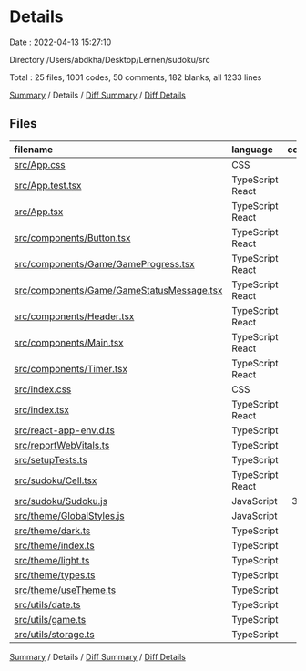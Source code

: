# Details

Date : 2022-04-13 15:27:10

Directory /Users/abdkha/Desktop/Lernen/sudoku/src

Total : 25 files,  1001 codes, 50 comments, 182 blanks, all 1233 lines

[Summary](results.md) / Details / [Diff Summary](diff.md) / [Diff Details](diff-details.md)

## Files
| filename | language | code | comment | blank | total |
| :--- | :--- | ---: | ---: | ---: | ---: |
| [src/App.css](/src/App.css) | CSS | 33 | 0 | 6 | 39 |
| [src/App.test.tsx](/src/App.test.tsx) | TypeScript React | 8 | 0 | 2 | 10 |
| [src/App.tsx](/src/App.tsx) | TypeScript React | 41 | 0 | 8 | 49 |
| [src/components/Button.tsx](/src/components/Button.tsx) | TypeScript React | 24 | 0 | 4 | 28 |
| [src/components/Game/GameProgress.tsx](/src/components/Game/GameProgress.tsx) | TypeScript React | 25 | 0 | 6 | 31 |
| [src/components/Game/GameStatusMessage.tsx](/src/components/Game/GameStatusMessage.tsx) | TypeScript React | 53 | 0 | 9 | 62 |
| [src/components/Header.tsx](/src/components/Header.tsx) | TypeScript React | 39 | 0 | 7 | 46 |
| [src/components/Main.tsx](/src/components/Main.tsx) | TypeScript React | 39 | 0 | 10 | 49 |
| [src/components/Timer.tsx](/src/components/Timer.tsx) | TypeScript React | 40 | 0 | 8 | 48 |
| [src/index.css](/src/index.css) | CSS | 12 | 0 | 2 | 14 |
| [src/index.tsx](/src/index.tsx) | TypeScript React | 10 | 3 | 4 | 17 |
| [src/react-app-env.d.ts](/src/react-app-env.d.ts) | TypeScript | 0 | 1 | 1 | 2 |
| [src/reportWebVitals.ts](/src/reportWebVitals.ts) | TypeScript | 13 | 0 | 3 | 16 |
| [src/setupTests.ts](/src/setupTests.ts) | TypeScript | 1 | 4 | 1 | 6 |
| [src/sudoku/Cell.tsx](/src/sudoku/Cell.tsx) | TypeScript React | 95 | 0 | 16 | 111 |
| [src/sudoku/Sudoku.js](/src/sudoku/Sudoku.js) | JavaScript | 345 | 39 | 60 | 444 |
| [src/theme/GlobalStyles.js](/src/theme/GlobalStyles.js) | JavaScript | 30 | 2 | 6 | 38 |
| [src/theme/dark.ts](/src/theme/dark.ts) | TypeScript | 26 | 0 | 2 | 28 |
| [src/theme/index.ts](/src/theme/index.ts) | TypeScript | 6 | 0 | 1 | 7 |
| [src/theme/light.ts](/src/theme/light.ts) | TypeScript | 26 | 0 | 2 | 28 |
| [src/theme/types.ts](/src/theme/types.ts) | TypeScript | 17 | 0 | 1 | 18 |
| [src/theme/useTheme.ts](/src/theme/useTheme.ts) | TypeScript | 18 | 0 | 4 | 22 |
| [src/utils/date.ts](/src/utils/date.ts) | TypeScript | 9 | 1 | 2 | 12 |
| [src/utils/game.ts](/src/utils/game.ts) | TypeScript | 81 | 0 | 14 | 95 |
| [src/utils/storage.ts](/src/utils/storage.ts) | TypeScript | 10 | 0 | 3 | 13 |

[Summary](results.md) / Details / [Diff Summary](diff.md) / [Diff Details](diff-details.md)